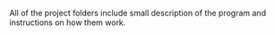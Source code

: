 All of the project folders include small description of the program and
instructions on how them work.
